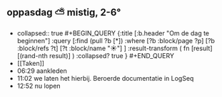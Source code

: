 ## oppasdag ⛅ mistig, 2-6°
- collapsed:: true
  #+BEGIN_QUERY 
  {:title [:b.header "Om de dag te beginnen"]
   :query [:find (pull ?b [*])
     :where 
       [?b :block/page ?p]
       [?b :block/refs ?t]
       [?t :block/name "☀️"]
   ]
   :result-transform ( fn [result] [(rand-nth result)] )
   :collapsed? true
  }
  #+END_QUERY
- [[Taken]]
- 06:29 aankleden
- 11:02 we laten het hierbij. Beroerde documentatie in LogSeq
- 12:52 nu lopen